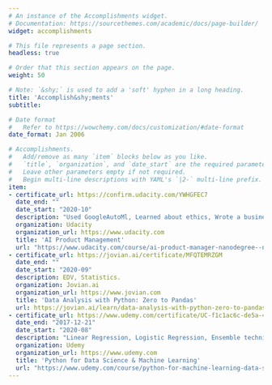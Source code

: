 ```yaml
---
# An instance of the Accomplishments widget.
# Documentation: https://sourcethemes.com/academic/docs/page-builder/
widget: accomplishments

# This file represents a page section.
headless: true

# Order that this section appears on the page.
weight: 50

# Note: `&shy;` is used to add a 'soft' hyphen in a long heading.
title: 'Accomplish&shy;ments'
subtitle:

# Date format
#   Refer to https://wowchemy.com/docs/customization/#date-format
date_format: Jan 2006

# Accomplishments.
#   Add/remove as many `item` blocks below as you like.
#   `title`, `organization`, and `date_start` are the required parameters.
#   Leave other parameters empty if not required.
#   Begin multi-line descriptions with YAML's `|2-` multi-line prefix.
item:
- certificate_url: https://confirm.udacity.com/YWHGFEC7
  date_end: ""
  date_start: "2020-10"
  description: "Used GoogleAutoMl, Learned about ethics, Wrote a business proposal"
  organization: Udacity
  organization_url: https://www.udacity.com
  title: 'AI Product Management'
  url: "https://www.udacity.com/course/ai-product-manager-nanodegree--nd088"
- certificate_url: https://jovian.ai/certificate/MFQTEMRZGM
  date_end: ""
  date_start: "2020-09"
  description: EDV, Statistics.
  organization: Jovian.ai
  organization_url: https://www.jovian.com
  title: 'Data Analysis with Python: Zero to Pandas'
  url: https://jovian.ai/learn/data-analysis-with-python-zero-to-pandas
- certificate_url: https://www.udemy.com/certificate/UC-f1c1ac6c-de5a-4f57-9280-c7de4e74ad6f/
  date_end: "2017-12-21"
  date_start: "2020-08"
  description: "Linear Regression, Logistic Regression, Ensemble techniques e.t.c"
  organization: Udemy
  organization_url: https://www.udemy.com
  title: 'Python for Data Science & Machine Learning'
  url: "https://www.udemy.com/course/python-for-machine-learning-data-science-masterclass/"
---
```

